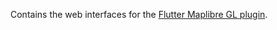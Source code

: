 Contains the web interfaces for the [Flutter Maplibre GL plugin](https://github.com/maplibre/flutter-maplibre-gl).